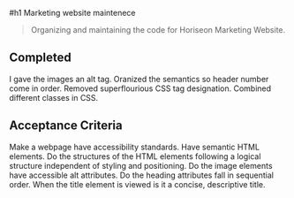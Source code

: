 #h1 Marketing website maintenece 
>Organizing and maintaining the code for Horiseon Marketing Website.
## Completed 
I gave the images an alt tag. Oranized the semantics so header number come in order. Removed superflourious CSS tag designation. Combined different classes in CSS. 
## Acceptance Criteria
Make a webpage have accessibility standards.
Have semantic HTML elements.
Do the structures of the HTML elements following a logical structure independent of styling and positioning.
Do the image elements have accessible alt attributes.
Do the heading attributes fall in sequential order.
When the title element is viewed is it a concise, descriptive title.
